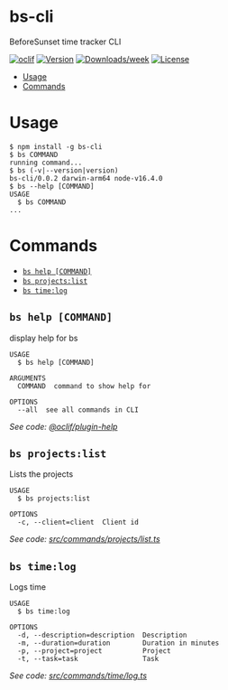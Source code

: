 bs-cli
=======

BeforeSunset time tracker CLI

[![oclif](https://img.shields.io/badge/cli-oclif-brightgreen.svg)](https://oclif.io)
[![Version](https://img.shields.io/npm/v/bs-cli.svg)](https://npmjs.org/package/,bs-cli)
[![Downloads/week](https://img.shields.io/npm/dw/bs-cli.svg)](https://npmjs.org/package/,bs-cli)
[![License](https://img.shields.io/npm/l/bs-cli.svg)](https://github.com/gokceno/,bs-cli/blob/master/package.json)

<!-- toc -->
* [Usage](#usage)
* [Commands](#commands)
<!-- tocstop -->
# Usage
<!-- usage -->
```sh-session
$ npm install -g bs-cli
$ bs COMMAND
running command...
$ bs (-v|--version|version)
bs-cli/0.0.2 darwin-arm64 node-v16.4.0
$ bs --help [COMMAND]
USAGE
  $ bs COMMAND
...
```
<!-- usagestop -->
# Commands
<!-- commands -->
* [`bs help [COMMAND]`](#bs-help-command)
* [`bs projects:list`](#bs-projectslist)
* [`bs time:log`](#bs-timelog)

## `bs help [COMMAND]`

display help for bs

```
USAGE
  $ bs help [COMMAND]

ARGUMENTS
  COMMAND  command to show help for

OPTIONS
  --all  see all commands in CLI
```

_See code: [@oclif/plugin-help](https://github.com/oclif/plugin-help/blob/v3.2.3/src/commands/help.ts)_

## `bs projects:list`

Lists the projects

```
USAGE
  $ bs projects:list

OPTIONS
  -c, --client=client  Client id
```

_See code: [src/commands/projects/list.ts](https://github.com/gokceno/bs-cli/blob/v0.0.2/src/commands/projects/list.ts)_

## `bs time:log`

Logs time

```
USAGE
  $ bs time:log

OPTIONS
  -d, --description=description  Description
  -m, --duration=duration        Duration in minutes
  -p, --project=project          Project
  -t, --task=task                Task
```

_See code: [src/commands/time/log.ts](https://github.com/gokceno/bs-cli/blob/v0.0.2/src/commands/time/log.ts)_
<!-- commandsstop -->
